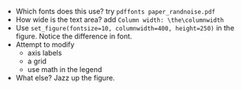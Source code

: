  - Which fonts does this use? try `pdffonts paper_randnoise.pdf`
 - How wide is the text area? add `Column width: \the\columnwidth`
 - Use `set_figure(fontsize=10, columnwidth=400, height=250)` in the figure.  Notice the difference in font.
 - Attempt to modify
    - axis labels
    - a grid
    - use math in the legend
- What else?  Jazz up the figure.

